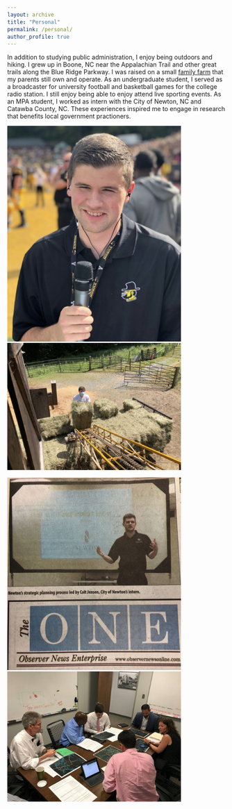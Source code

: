```yaml
---
layout: archive
title: "Personal"
permalink: /personal/
author_profile: true
---
```


In addition to studying public administration, I enjoy being outdoors and hiking. I grew up in Boone, NC near the Appalachian Trail and other great trails along the Blue Ridge Parkway. I was raised on a small [family farm](https://www.facebook.com/profile.php?id=100064850944088) that my parents still own and operate. As an undergraduate student, I served as a broadcaster for university football and basketball games for the college radio station. I still enjoy being able to enjoy attend live sporting events. As an MPA student, I worked as intern with the City of Newton, NC and Catawba County, NC. These experiences inspired me to engage in research that benefits local government practioners. 


<img src="/images/IMG_2365.jpeg" width="400" /> <img src="/images/IMG_2364.jpeg" width="400"/> 

<img src="/images/IMG_1814.jpeg" width="400" /> <img src="/images/3.jpg" width="400"/> 
